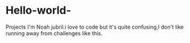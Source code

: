 # Hello-world-
Projects
I'm Noah jubril.i love to code but it's quite confusing,I don't like running away from challenges like this.
